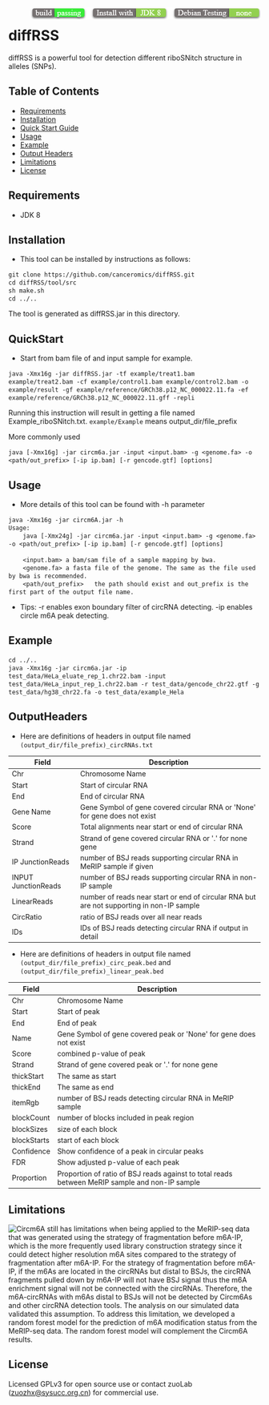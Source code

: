 <img src="icon.png" align="right" />

# diffRSS

diffRSS is a powerful tool for detection  different riboSNitch structure in alleles (SNPs).



## Table of Contents
* [Requirements](#Requirements)
* [Installation](#Installation)
* [Quick Start Guide](#QuickStart)
* [Usage](#Usage)
* [Example](#Example)
* [Output Headers](#OutputHeaders)
* [Limitations](#Limitations)
* [License](#License)

## Requirements

* JDK 8

## Installation

* This tool can be installed by instructions as follows:

```
git clone https://github.com/canceromics/diffRSS.git
cd diffRSS/tool/src
sh make.sh
cd ../..
```
The tool is generated as diffRSS.jar in this directory.

## QuickStart

* Start from bam file of and input sample for example.

```
java -Xmx16g -jar diffRSS.jar -tf example/treat1.bam example/treat2.bam -cf example/control1.bam example/control2.bam -o example/result -gf example/reference/GRCh38.p12_NC_000022.11.fa -ef example/reference/GRCh38.p12_NC_000022.11.gff -repli
```
Running this instruction will result in getting a file named Example_riboSNitch.txt. `example/Example` means output_dir/file_prefix

More commonly used

```
java [-Xmx16g] -jar circm6a.jar -input <input.bam> -g <genome.fa> -o <path/out_prefix> [-ip ip.bam] [-r gencode.gtf] [options]
```

## Usage

* More details of this tool can be found with -h parameter

```
java -Xmx16g -jar circm6A.jar -h
Usage:
	java [-Xmx24g] -jar circm6a.jar -input <input.bam> -g <genome.fa> -o <path/out_prefix> [-ip ip.bam] [-r gencode.gtf] [options]
	
	<input.bam>	a bam/sam file of a sample mapping by bwa.
	<genome.fa>	a fasta file of the genome. The same as the file used by bwa is recommended.
	<path/out_prefix>	the path should exist and out_prefix is the first part of the output file name.
```

* Tips: -r enables exon boundary filter of circRNA detecting. -ip enables circle m6A peak detecting.

## Example

  ```
cd ../..
java -Xmx16g -jar circm6a.jar -ip test_data/HeLa_eluate_rep_1.chr22.bam -input test_data/HeLa_input_rep_1.chr22.bam -r test_data/gencode_chr22.gtf -g test_data/hg38_chr22.fa -o test_data/example_Hela
  ```

## OutputHeaders

* Here are definitions of headers in output file named `(output_dir/file_prefix)_circRNAs.txt`

| Field       | Description                           |
| ---------- | ------------------------------------ |
| Chr | Chromosome Name|
| Start | Start of circular RNA |
| End | End of circular RNA |
| Gene Name | Gene Symbol of gene covered circular RNA or 'None' for gene does not exist |
| Score | Total alignments near start or end of circular RNA |
| Strand | Strand of gene covered circular RNA or '.' for none gene |
| IP JunctionReads | number of BSJ reads supporting circular RNA in MeRIP sample if given|
| INPUT JunctionReads | number of BSJ reads supporting circular RNA in non-IP sample |
| LinearReads | number of reads near start or end of circular RNA but are not supporting in non-IP sample |
| CircRatio | ratio of BSJ reads over all near reads |
| IDs | IDs of BSJ reads detecting circular RNA if output in detail |

* Here are definitions of headers in output file named `(output_dir/file_prefix)_circ_peak.bed` and `(output_dir/file_prefix)_linear_peak.bed`

| Field       | Description                           |
| ---------- | ------------------------------------ |
| Chr | Chromosome Name|
| Start | Start of peak |
| End | End of peak |
| Name | Gene Symbol of gene covered peak or 'None' for gene does not exist |
| Score | combined p-value of peak |
| Strand | Strand of gene covered peak or '.' for none gene |
| thickStart | The same as start |
| thickEnd | The same as end |
| itemRgb | number of BSJ reads detecting circular RNA in MeRIP sample |
| blockCount | number of blocks included in peak region |
| blockSizes | size of each block |
| blockStarts | start of each block |
| Confidence | Show confidence of a peak in circular peaks |
| FDR | Show adjusted p-value of each peak |
| Proportion | Proportion of ratio of BSJ reads against to total reads between MeRIP sample and non-IP sample |


## Limitations

<img src="m6A-RIP.png" align="left" />

Circm6A still has limitations when being applied to the MeRIP-seq data that was generated using the strategy of fragmentation before m6A-IP, which is the more frequently used library construction strategy since it could detect higher resolution m6A sites compared to the strategy of fragmentation after m6A-IP. For the strategy of fragmentation before m6A-IP, if the m6As are located in the circRNAs but distal to BSJs, the circRNA fragments pulled down by m6A-IP will not have BSJ signal thus the m6A enrichment signal will not be connected with the circRNAs. Therefore, the m6A-circRNAs with m6As distal to BSJs will not be detected by Circm6As and other circRNA detection tools. The analysis on our simulated data validated this assumption. To address this limitation, we developed a random forest model for the prediction of m6A modification status from the MeRIP-seq data. The random forest model will complement the Circm6A results.

## License
Licensed GPLv3 for open source use or contact zuoLab (zuozhx@sysucc.org.cn) for commercial use.
